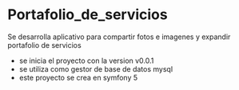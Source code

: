 # Portafolio_de_servicios
Se desarrolla aplicativo para compartir fotos e imagenes y expandir portafolio de servicios

- se inicia el proyecto con la version v0.0.1
- se utiliza como gestor de base de datos mysql
- este proyecto se crea en symfony 5 
